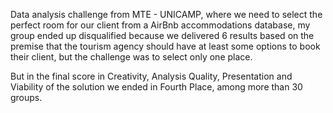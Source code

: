 Data analysis challenge from MTE - UNICAMP, where we need to select the perfect room for our client from a AirBnb accommodations database, my group ended up disqualified because we delivered 6 results based on the premise that the tourism agency should have at least some options to book their client, but the challenge was to select only one place.


But in the final score in Creativity, Analysis Quality, Presentation and Viability of the solution we ended in Fourth Place, among more than 30 groups.